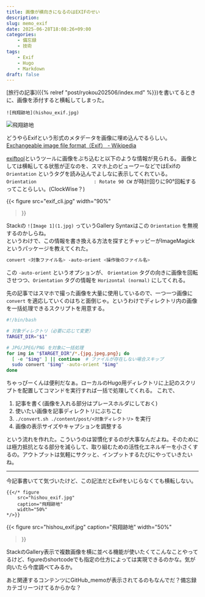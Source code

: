 ```yaml
---
title: 画像が横向きになるのはEXIFのせい
description: 
slug: memo_exif
date: 2025-06-28T18:08:26+09:00
categories:
    - 備忘録
    - 技術
tags:
    - Exif
    - Hugo
    - Markdown
draft: false
---
```


[旅行の記事]({{% relref "post/ryokou202506/index.md" %}})を書いてるときに、画像を添付すると横転してしまった。

```
![飛翔跡地](hishou_exif.jpg)
```

![飛翔跡地](hishou_exif.jpg)



どうやらExifという形式のメタデータを画像に埋め込んでるらしい。
[Exchangeable image file format（Exif） - Wikipedia](https://ja.wikipedia.org/wiki/Exchangeable_image_file_format)

[exiftool](https://exiftool.org/)というツールに画像をぶち込むと以下のような情報が見られる。
画像としては横転してる状態が正なのを、スマホ上のビューワーなどではExifの `Orientation` というタグを読み込んでよしなに表示してくれている。
`Orientation                     : Rotate 90 CW` が時計回りに90°回転するってことらしい。(ClockWise？)

{{< figure
    src="exif_cli.jpg"
    width="90%" 
>}}

Stackの `![Image 1](1.jpg)` っていうGallery Syntaxはこの `Orientation` を無視するのかしらね。  
というわけで、この情報を書き換える方法を探すとチャッピーがImageMagickというパッケージを教えてくれた。

```bash
convert <対象ファイル名> -auto-orient <操作後のファイル名>
```

この `-auto-orient` というオプションが、 `Orientation` タグの向きに画像を回転させつつ、`Orientation` タグの情報を `Horizontal (normal)` にしてくれる。

先の記事ではスマホで撮った画像を大量に使用しているので、一つ一つ画像に `convert` を適応していくのはちと面倒じゃ。というわけでディレクトリ内の画像を一括処理できるスクリプトを用意する。

```bash
#!/bin/bash

# 対象ディレクトリ（必要に応じて変更）
TARGET_DIR="$1"

# JPG/JPEG/PNG を対象に一括処理
for img in "$TARGET_DIR"/*.{jpg,jpeg,png}; do
  [ -e "$img" ] || continue  # ファイルが存在しない場合スキップ
  sudo convert "$img" -auto-orient "$img"
done
```

ちゃっぴーくんは便利だなぁ。ローカルのHugo用ディレクトリに上記のスクリプトを配置してコマンドを実行すれば一括で処理してくれる。
これで、

1. 記事を書く(画像を入れる部分はプレースホルダにしておく)
2. 使いたい画像を記事ディレクトリにぶちこむ
3. `./convert.sh ./content/post/<対象ディレクトリ>` を実行
4. 画像の表示サイズやキャプションを調整する

という流れを作れた。こういうのは習慣化するのが大事なんだよね。そのためには極力抵抗となる部分を減らして、取り組むための活性化エネルギーを小さくするの。アウトプットは気軽にサクッと、インプットするたびにやっていきたいね。

---

今記事書いてて気づいたけど、この記法だとExifをいじらなくても横転しない。

```text
{{</* figure
    src="hishou_exif.jpg"
    caption="飛翔跡地"
    width="50%" 
*/>}}
```

{{< figure
    src="hishou_exif.jpg"
    caption="飛翔跡地"
    width="50%" 
>}}

StackのGallery表示で複数画像を横に並べる機能が使いたくてこんなことやってるけど、figureのshortcodeでも指定の仕方によっては実現できるのかな。気が向いたら今度調べてみるか。

あと関連するコンテンツにGitHub_memoが表示されてるのもなんでだ？備忘録カテゴリーつけてるからかな？